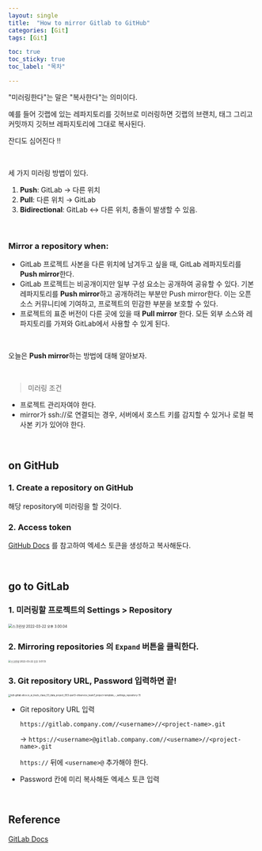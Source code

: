 ```yaml
---
layout: single
title:  "How to mirror Gitlab to GitHub"
categories: [Git]
tags: [Git]

toc: true
toc_sticky: true
toc_label: "목차"

---
```




"미러링한다"는 말은 "복사한다"는 의미이다. 

예를 들어 깃랩에 있는 레파지토리를 깃허브로 미러링하면 깃랩의 브랜치, 태그 그리고 커밋까지 깃허브 레파지토리에 그대로 복사된다. 

잔디도 심어진다 !!

<br/>

세 가지 미러링 방법이 있다.

1. **Push**: GitLab → 다른 위치
2. **Pull**: 다른 위치 → GitLab
3. **Bidirectional**: GitLab ↔︎ 다른 위치, 충돌이 발생할 수 있음.

<br/>

### Mirror a repository when:

- GitLab 프로젝트 사본을 다른 위치에 남겨두고 싶을 때, GitLab 레파지토리를 **Push mirror**한다.
-  GitLab 프로젝트는 비공개이지만 일부 구성 요소는 공개하여 공유할 수 있다. 기본 레파지토리를 **Push mirror**하고 공개하려는 부분만 Push mirror한다. 이는 오픈 소스 커뮤니티에 기여하고, 프로젝트의 민감한 부분을 보호할 수 있다.
- 프로젝트의 표준 버전이 다른 곳에 있을 때 **Pull mirror** 한다. 모든 외부 소스와 레파지토리를 가져와 GitLab에서 사용할 수 있게 된다.

<br/>

오늘은 **Push mirror**하는 방법에 대해 알아보자.

<br/>

>  미러링 조건

- 프로젝트 관리자여야 한다.
- mirror가 ssh://로 연결되는 경우, 서버에서 호스트 키를 감지할 수 있거나 로컬 복사본 키가 있어야 한다.

<br/>

## on GitHub

### 1. Create a repository on GitHub

해당 repository에 미러링을 할 것이다. 

### 2. Access token

[GitHub Docs](https://docs.github.com/en/authentication/keeping-your-account-and-data-secure/creating-a-personal-access-token) 를 참고하여 엑세스 토큰을 생성하고 복사해둔다.

<br/>

## go to GitLab

### 1. **미러링할 프로젝트**의 Settings > Repository 

<img src="../../images/2022-03-22-How to mirror gitlab to github/스크린샷 2022-03-22 오후 3.00.04-7936930.png" alt="스크린샷 2022-03-22 오후 3.00.04" style="zoom:50%;" />

### 2. Mirroring repositories 의 ```Expand``` 버튼을 클릭한다.

<img src="../../images/2022-03-22-How to mirror gitlab to github/스크린샷 2022-03-22 오후 3.01.13.png" alt="스크린샷 2022-03-22 오후 3.01.13" style="zoom:33%;" />

### 3. Git repository URL, Password 입력하면 끝!

<img src="../../images/2022-03-22-How to mirror gitlab to github/kdt-gitlab.elice.io_ai_track_class_03_data_project_003-part3-ottservice_team7_project-template_-_settings_repository (1)-7936941.png" alt="kdt-gitlab.elice.io_ai_track_class_03_data_project_003-part3-ottservice_team7_project-template_-_settings_repository (1)" style="zoom:33%;" />

- Git repository URL 입력  

  ```https://gitlab.company.com//<username>//<project-name>.git```

  → ```https://<username>@gitlab.company.com//<username>//<project-name>.git```

  ```https://``` 뒤에 ```<username>@``` 추가해야 한다.

- Password 칸에 미리 복사해둔 엑세스 토큰 입력  

<br/>



## Reference

[GitLab Docs](https://docs.gitlab.com/ee/user/project/repository/mirror/)